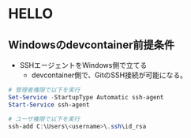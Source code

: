 # HELLO

## Windowsのdevcontainer前提条件

- SSHエージェントをWindows側で立てる
  - devcontainer側で、GitのSSH接続が可能になる。

```powershell
# 管理者権限で以下を実行
Set-Service -StartupType Automatic ssh-agent
Start-Service ssh-agent
```

```powershell
# ユーザ権限で以下を実行
ssh-add C:\Users\<username>\.ssh\id_rsa
```
